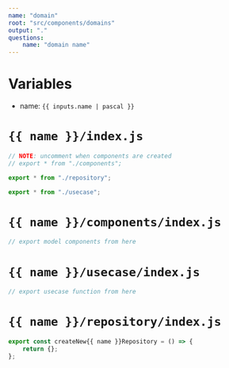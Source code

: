 ```yaml
---
name: "domain"
root: "src/components/domains"
output: "."
questions:
    name: "domain name"
---
```


# Variables

-   name: `{{ inputs.name | pascal }}`

# `{{ name }}/index.js`

```jsx
// NOTE: uncomment when components are created
// export * from "./components";

export * from "./repository";

export * from "./usecase";
```

# `{{ name }}/components/index.js`

```jsx
// export model components from here
```

# `{{ name }}/usecase/index.js`

```jsx
// export usecase function from here
```

# `{{ name }}/repository/index.js`

```jsx
export const createNew{{ name }}Repository = () => {
    return {};
};
```
